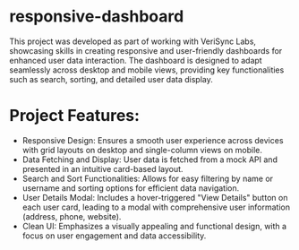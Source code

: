 # responsive-dashboard
This project was developed as part of working with VeriSync Labs, showcasing skills in creating responsive and user-friendly dashboards for enhanced user data interaction. The dashboard is designed to adapt seamlessly across desktop and mobile views, providing key functionalities such as search, sorting, and detailed user data display.


# Project Features:

* Responsive Design: Ensures a smooth user experience across devices with grid layouts on desktop and single-column views on mobile.
* Data Fetching and Display: User data is fetched from a mock API and presented in an intuitive card-based layout.
* Search and Sort Functionalities: Allows for easy filtering by name or username and sorting options for efficient data navigation.
* User Details Modal: Includes a hover-triggered "View Details" button on each user card, leading to a modal with comprehensive user information (address, phone, website).
* Clean UI: Emphasizes a visually appealing and functional design, with a focus on user engagement and data accessibility.
